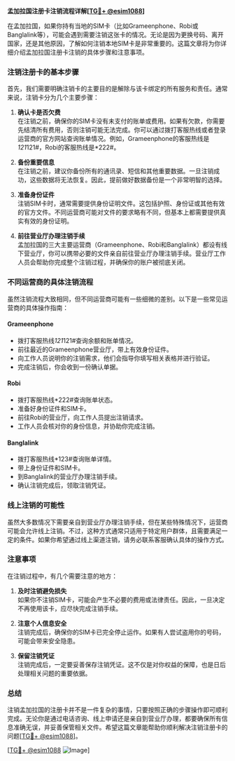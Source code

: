 **孟加拉国注册卡注销流程详解[[TG💪+ @esim1088](https://t.me/s/esim1088)]**

在孟加拉国，如果你持有当地的SIM卡（比如Grameenphone、Robi或Banglalink等），可能会遇到需要注销这张卡的情况。无论是因为更换号码、离开国家，还是其他原因，了解如何注销本地SIM卡是非常重要的。这篇文章将为你详细介绍孟加拉国注册卡注销的具体步骤和注意事项。

### 注销注册卡的基本步骤

首先，我们需要明确注销卡的主要目的是解除与该卡绑定的所有服务和责任。通常来说，注销卡分为几个主要步骤：

1. **确认卡是否欠费**  
   在注销之前，确保你的SIM卡没有未支付的账单或费用。如果有欠款，你需要先结清所有费用，否则注销可能无法完成。你可以通过拨打客服热线或者登录运营商的官方网站查询账单情况。例如，Grameenphone的客服热线是*121*121#，Robi的客服热线是*222#。

2. **备份重要信息**  
   在注销之前，建议你备份所有的通讯录、短信和其他重要数据。一旦注销成功，这些数据将无法恢复。因此，提前做好数据备份是一个非常明智的选择。

3. **准备身份证件**  
   注销SIM卡时，通常需要提供身份证明文件。这包括护照、身份证或其他有效的官方文件。不同运营商可能对文件的要求略有不同，但基本上都需要提供真实有效的身份证明。

4. **前往营业厅办理注销手续**  
   孟加拉国的三大主要运营商（Grameenphone、Robi和Banglalink）都设有线下营业厅，你可以携带必要的文件亲自前往营业厅办理注销手续。营业厅工作人员会帮助你完成整个注销过程，并确保你的账户被彻底关闭。

### 不同运营商的具体注销流程

虽然注销流程大致相同，但不同运营商可能有一些细微的差别。以下是一些常见运营商的具体操作指南：

#### Grameenphone
- 拨打客服热线*121*121#查询余额和账单情况。
- 前往最近的Grameenphone营业厅，带上有效身份证件。
- 向工作人员说明你的注销需求，他们会指导你填写相关表格并进行验证。
- 完成注销后，你会收到一份确认单据。

#### Robi
- 拨打客服热线*222#查询账单状态。
- 准备好身份证件和SIM卡。
- 前往Robi的营业厅，向工作人员提出注销请求。
- 工作人员会核对你的身份信息，并协助你完成注销。

#### Banglalink
- 拨打客服热线*123#查询账单详情。
- 带上身份证件和SIM卡。
- 到Banglalink的营业厅办理注销手续。
- 确认注销完成后，领取注销凭证。

### 线上注销的可能性

虽然大多数情况下需要亲自到营业厅办理注销手续，但在某些特殊情况下，运营商可能会允许线上注销。不过，这种方式通常只适用于特定用户群体，且需要满足一定的条件。如果你希望通过线上渠道注销，请务必联系客服确认具体的操作方式。

### 注意事项

在注销过程中，有几个需要注意的地方：

1. **及时注销避免损失**  
   如果你不注销SIM卡，可能会产生不必要的费用或法律责任。因此，一旦决定不再使用该卡，应尽快完成注销手续。

2. **注意个人信息安全**  
   注销完成后，确保你的SIM卡已完全停止运作。如果有人尝试盗用你的号码，可能会带来安全隐患。

3. **保留注销凭证**  
   注销完成后，一定要妥善保存注销凭证。这不仅是对你权益的保障，也是日后处理相关问题的重要依据。

### 总结

注销孟加拉国的注册卡并不是一件复杂的事情，只要按照正确的步骤操作即可顺利完成。无论你是通过电话咨询、线上申请还是亲自到营业厅办理，都要确保所有信息准确无误，并妥善保管相关文件。希望这篇文章能帮助你顺利解决注销注册卡的问题[[TG💪+ @esim1088](https://t.me/s/esim1088)]。

[[TG💪+ @esim1088](https://t.me/s/esim1088) ![Image](https://i.postimg.cc/4NQfJmqS/Snipaste-2025-05-13-00-14-12.png)]